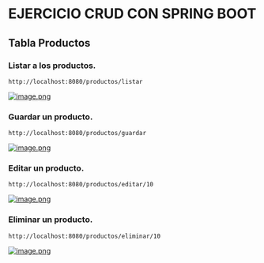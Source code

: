 # EJERCICIO CRUD CON SPRING BOOT

## Tabla Productos

### Listar a los productos.

````
http://localhost:8080/productos/listar
````
[![image.png](https://i.postimg.cc/KjQqz6jJ/image.png)](https://postimg.cc/5QYqKkwC)


### Guardar un producto.

````
http://localhost:8080/productos/guardar
````
[![image.png](https://i.postimg.cc/SND3NMzk/image.png)](https://postimg.cc/D84BxmgM)


### Editar un producto.

````
http://localhost:8080/productos/editar/10
````
[![image.png](https://i.postimg.cc/bYKH0Nck/image.png)](https://postimg.cc/yWyZsKN8)


### Eliminar un producto.

````
http://localhost:8080/productos/eliminar/10
````
[![image.png](https://i.postimg.cc/5yZHw0X0/image.png)](https://postimg.cc/hQ1PnKbW)
